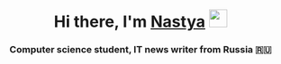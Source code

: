 <h1 align="center">Hi there, I'm <a href="https://daniilshat.ru/" target="_blank">Nastya</a> 
<img src="https://github.com/blackcater/blackcater/raw/main/images/Hi.gif" height="32"/></h1>
<h3 align="center">Computer science student, IT news writer from Russia 🇷🇺</h3>
